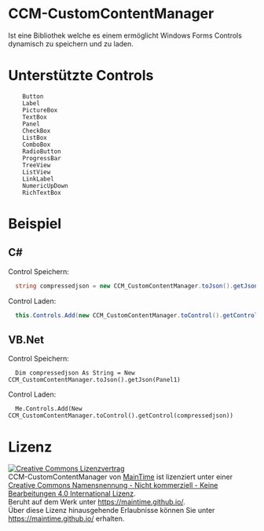 # CCM-CustomContentManager
  Ist eine Bibliothek welche es einem ermöglicht Windows Forms Controls dynamisch zu speichern und zu laden.

# Unterstützte Controls
``` 
    Button
    Label
    PictureBox
    TextBox
    Panel
    CheckBox
    ListBox
    ComboBox
    RadioButton
    ProgressBar
    TreeView
    ListView
    LinkLabel
    NumericUpDown
    RichTextBox
```

# Beispiel
  ## C#
  Control Speichern:
  ```c#
    string compressedjson = new CCM_CustomContentManager.toJson().getJson(YourControl);
  ```
  Control Laden:
  ```c#
    this.Controls.Add(new CCM_CustomContentManager.toControl().getControl(compressedjson));
  ```
  ## VB.Net
  Control Speichern:
  ```vb.net
    Dim compressedjson As String = New CCM_CustomContentManager.toJson().getJson(Panel1)
  ```
  Control Laden:
  ```vb.net
    Me.Controls.Add(New CCM_CustomContentManager.toControl().getControl(compressedjson))
  ```
  
# Lizenz

<a rel="license" href="http://creativecommons.org/licenses/by-nc-nd/4.0/"><img alt="Creative Commons Lizenzvertrag" style="border-width:0" src="https://i.creativecommons.org/l/by-nc-nd/4.0/88x31.png" /></a><br /><span xmlns:dct="http://purl.org/dc/terms/" property="dct:title">CCM-CustomContentManager</span> von <a xmlns:cc="http://creativecommons.org/ns#" href="https://maintime.github.io/" property="cc:attributionName" rel="cc:attributionURL">MainTime</a> ist lizenziert unter einer <a rel="license" href="http://creativecommons.org/licenses/by-nc-nd/4.0/">Creative Commons Namensnennung - Nicht kommerziell - Keine Bearbeitungen 4.0 International Lizenz</a>.<br />Beruht auf dem Werk unter <a xmlns:dct="http://purl.org/dc/terms/" href="https://maintime.github.io/" rel="dct:source">https://maintime.github.io/</a>.<br />Über diese Lizenz hinausgehende Erlaubnisse können Sie unter <a xmlns:cc="http://creativecommons.org/ns#" href="https://maintime.github.io/" rel="cc:morePermissions">https://maintime.github.io/</a> erhalten.
